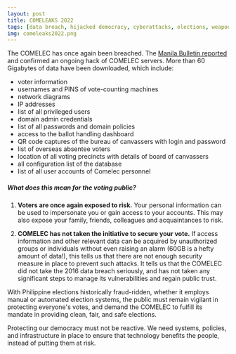 ```yaml
---
layout: post
title: COMELEAKS 2022
tags: [data breach, hijacked democracy, cyberattacks, elections, weaponized digital technology]
img: comeleaks2022.png
---
```


The COMELEC has once again been breached. The [Manila Bulletin reported](https://mb.com.ph/2022/01/10/comelec-servers-hacked-downloaded-data-may-include-information-that-could-affect-2022-elections/) and confirmed an ongoing hack of COMELEC servers. More than 60 Gigabytes of data have been downloaded, which include:
- voter information
- usernames and PINS of vote-counting machines
- network diagrams
- IP addresses
- list of all privileged users
- domain admin credentials
- list of all passwords and domain policies
- access to the ballot handling dashboard
- QR code captures of the bureau of canvassers with login and password
- list of overseas absentee voters
- location of all voting precincts with details of board of canvassers
- all configuration list of the database
- list of all user accounts of Comelec personnel

##### What does this mean for the voting public?
<!--more-->
1. **Voters are once again exposed to risk.**
Your personal information can be used to impersonate you or gain access to your accounts. This may also expose your family, friends, colleagues and acquaintances to risk.

2. **COMELEC has not taken the initiative to secure your vote.**
If access information and other relevant data can be acquired by unauthorized groups or individuals without even raising an alarm (60GB is a hefty amount of data!), this tells us that there are not enough security measure in place to prevent such attacks. It tells us that the COMELEC did not take the 2016 data breach seriously, and has not taken any significant steps to manage its vulnerabilities and regain public trust.

With Philippine elections historically fraud-ridden, whether it employs manual or automated election systems, the public must remain vigilant in protecting everyone's votes, and demand the COMELEC to fulfill its mandate in providing clean, fair, and safe elections.

Protecting our democracy must not be reactive. We need systems, policies, and infrastructure in place to ensure that technology benefits the people, instead of putting them at risk.
